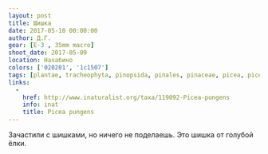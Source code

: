 ```yaml
---
layout: post
title: Шишка
date: 2017-05-10 00:00:00
author: Д.Г.
gear: [E-3 , 35mm macro]
shoot_date: 2017-05-09
location: Нахабино
colors: ['020201', '1c1507']
tags: [plantae, tracheophyta, pinopsida, pinales, pinaceae, picea, picea pungens]
links:
  -
    href: http://www.inaturalist.org/taxa/119092-Picea-pungens
    info: inat
    title: Picea pungens
---
```

Зачастили с шишками, но ничего не поделаешь. Это шишка от голубой ёлки.
